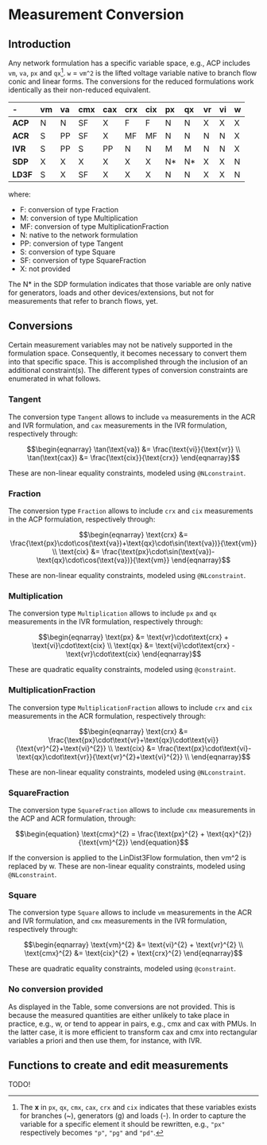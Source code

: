 # Measurement Conversion

## Introduction

Any network formulation has a specific variable space, e.g., ACP includes `vm`,
`va`, `px` and `qx`[^1]. `w` = `vm^2` is the lifted voltage variable native to branch flow conic and linear forms.
The conversions for the reduced formulations work identically as their non-reduced equivalent.

[^1]: The **x** in `px`, `qx`, `cmx`, `cax`, `crx` and `cix`
      indicates that these variables exists for branches (~), generators (g) and
      loads (-). In order to capture the variable for a specific element it
      should be rewritten, e.g., `"px"` respectively becomes `"p"`, `"pg"` and
      `"pd"`.

| -         | vm  | va  | cmx | cax | crx | cix | px  | qx  | vr  | vi  |  w  |
| :-------- | :-- | :-- | :-- | :-- | :-- | :-- | :-- | :-- | :-- | :-- | :-- |
| **ACP**   | N   | N   | SF  | X   | F   | F   | N   | N   | X   | X   | X  |
| **ACR**   | S  | PP  | SF  | X   | MF  | MF  | N   | N   | N   | N   |  X  |
| **IVR**   | S  | PP  | S  | PP  | N   | N   | M   | M   | N   | N   |   X  |
| **SDP**   | X  |  X  | X | X   | X   | X   | N*   | N*   | X   | X   |  N  |
| **LD3F**  | S  |  X  | SF | X   | X   | X   | N   | N   | X   | X   |   N  |

where:
- F:  conversion of type Fraction
- M:  conversion of type Multiplication
- MF: conversion of type MultiplicationFraction
- N:  native to the network formulation
- PP: conversion of type Tangent
- S: conversion of type Square
- SF: conversion of type SquareFraction
- X:  not provided

The N* in the SDP formulation indicates that those variable are only native for
generators, loads and other devices/extensions, but not for measurements that
refer to branch flows, yet.

## Conversions

Certain measurement variables may not be natively supported in the formulation
space. Consequently, it becomes necessary to convert them into that specific
space. This is accomplished through the inclusion of an additional
constraint(s). The different types of conversion constraints are enumerated in
what follows.

### Tangent

The conversion type `Tangent`  allows to include `va` measurements in the
ACR and IVR formulation, and `cax` measurements in the IVR formulation,
respectively through:
```math
\begin{eqnarray}
      \tan(\text{va})   &= \frac{\text{vi}}{\text{vr}}              \\
      \tan(\text{cax})  &= \frac{\text{cix}}{\text{crx}}
\end{eqnarray}
```
These are non-linear equality constraints, modeled using `@NLconstraint`.

### Fraction

The conversion type `Fraction` allows to include `crx` and `cix` measurements
in the ACP formulation, respectively through:
```math
\begin{eqnarray}
      \text{crx} &= \frac{\text{px}\cdot\cos(\text{va})+\text{qx}\cdot\sin(\text{va})}{\text{vm}} \\
      \text{cix} &= \frac{\text{px}\cdot\sin(\text{va})-\text{qx}\cdot\cos(\text{va})}{\text{vm}}
\end{eqnarray}
```
These are non-linear equality constraints, modeled using `@NLconstraint`.

### Multiplication

The conversion type `Multiplication` allows to include `px` and `qx`
measurements in the IVR formulation, respectively through:
```math
\begin{eqnarray}
      \text{px} &= \text{vr}\cdot\text{crx} + \text{vi}\cdot\text{cix} \\
      \text{qx} &= \text{vi}\cdot\text{crx} - \text{vr}\cdot\text{cix}
\end{eqnarray}
```
These are quadratic equality constraints, modeled using `@constraint`.

### MultiplicationFraction

The conversion type `MultiplicationFraction` allows to include `crx` and `cix`
measurements in the ACR formulation, respectively through:
```math
\begin{eqnarray}
      \text{crx} &= \frac{\text{px}\cdot\text{vr}+\text{qx}\cdot\text{vi}}{\text{vr}^{2}+\text{vi}^{2}} \\
      \text{cix} &= \frac{\text{px}\cdot\text{vi}-\text{qx}\cdot\text{vr}}{\text{vr}^{2}+\text{vi}^{2}} \\
\end{eqnarray}
```
These are non-linear equality constraints, modeled using `@NLconstraint`.

### SquareFraction

The conversion type `SquareFraction` allows to include `cmx` measurements in the ACP and ACR
formulation, through:
```math
\begin{equation}
      \text{cmx}^{2} = \frac{\text{px}^{2} + \text{qx}^{2}}{\text{vm}^{2}}  
\end{equation}
```
If the conversion is applied to the LinDist3Flow formulation, then vm^2 is replaced by w.
These are non-linear equality constraints, modeled using `@NLconstraint`.

### Square

The conversion type `Square` allows to include `vm` measurements in the
ACR and IVR formulation, and `cmx` measurements in the IVR
formulation, respectively through:
```math
\begin{eqnarray}
      \text{vm}^{2}     &= \text{vi}^{2} + \text{vr}^{2}                  \\
      \text{cmx}^{2}    &= \text{cix}^{2} + \text{crx}^{2}    
\end{eqnarray}
```
These are quadratic equality constraints, modeled using `@constraint`.

### No conversion provided
As displayed in the Table, some conversions are not provided. This is because the measured quantities are either unlikely to take place in practice, e.g., w, or tend to appear in pairs, e.g., cmx and cax with PMUs. In the latter case, it is more efficient to transform cax and cmx into rectangular variables a priori and then use them, for instance, with IVR.

## Functions to create and edit measurements

TODO!
